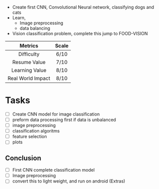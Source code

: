 - Create first CNN, Convolutional Neural network, classifying dogs and cats
- Learn,
	- Image preprocessing
	- data balancing
- Vision classification problem, complete this jump to FOOD-VISION


|      Metrics      | Scale |
|:-----------------:|:-----:|
|    Difficulty     | 6/10  |
|   Resume Value    | 7/10  |
|  Learning Value   | 8/10  |
| Real World Impact | 8/10  |


# Tasks
- [ ] Create CNN model for image classification
- [ ] preform data processing first if data is unbalanced
- [ ] image preprocessing 
- [ ] classification algoritms
- [ ] feature selection
- [ ] plots

## Conclusion
- [ ] First CNN complete classification model
- [ ] Image preprocessing
- [ ] convert this to light weight, and run on android (Extras)